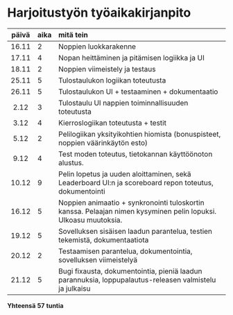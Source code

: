 # Harjoitustyön työaikakirjanpito

| päivä | aika | mitä tein  |
| :----:|:-----| :-----|
| 16.11 |    2 |  Noppien luokkarakenne |
| 17.11 |    4 |  Nopan heittäminen ja pitämisen logiikka ja UI |
| 18.11 |    2 |  Noppien viimeistely ja testaus
| 25.11 |    5 |  Tulostaulukon logiikan toteutusta
| 26.11 |    5 |  Tulostaulukon UI + testaaminen + dokumentaatio
|  2.12 |    3 |  Tulostaulu UI nappien toiminnallisuuden toteutusta
|  3.12 |    4 |  Kierroslogiikan toteutusta + testit
|  5.12 |    2 |  Pelilogiikan yksityikohtien hiomista (bonuspisteet, noppien väärinkäytön esto)
|  9.12 |    4 |  Test moden toteutus, tietokannan käyttöönoton alustus.
| 10.12 |    9 |  Pelin lopetus ja uuden aloittaminen, sekä Leaderboard UI:n ja scoreboard repon toteutus, dokumentointi
| 16.12 |    5 |  Noppien animaatio + synkronointi tuloskortin kanssa. Pelaajan nimen kysyminen pelin lopuksi. Ulkoasu muutoksia.
| 19.12 |    5 | Sovelluksen sisäisen laadun parantelua, testien tekemistä, dokumentaatiota
| 20.12 |    2 | Testaamisen parantelua, dokumentointia, sovelluksen viimeistelyä
| 21.12 |    5 | Bugi fixausta, dokumentointia, pieniä laadun parannuksia, loppupalautus-releasen valmistelu ja julkaisu



**Yhteensä** **57** **tuntia**



